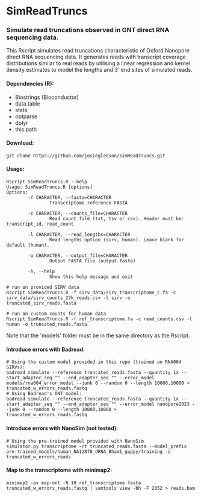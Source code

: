 # SimReadTruncs

### Simulate read truncations observed in ONT direct RNA sequencing data.

This Rscript simulates read truncations characteristic of Oxford Nanopore direct RNA sequencing data. It generates reads with transcript coverage distributions similar to real reads by utilising a linear regression and kernel density estimates to model the lengths and 3' end sites of simulated reads.

#### Dependencies (R):
- Biostrings (Bioconductor)
- data.table
- stats
- optparse
- dplyr
- this.path

#### Download:
```
git clone https://github.com/josiegleeson/SimReadTruncs.git
```

#### Usage:
```
Rscript SimReadTruncs.R --help
Usage: SimReadTruncs.R [options]
Options:
        -f CHARACTER, --fasta=CHARACTER
                Transcriptome reference FASTA

        -c CHARACTER, --counts_file=CHARACTER
                Read count file (txt, tsv or csv). Header must be: transcript_id, read_count

        -l CHARACTER, --read_lengths=CHARACTER
                Read lengths option (sirv, human). Leave blank for default (human).

        -o CHARACTER, --output_file=CHARACTER
                Output FASTA file (output.fasta)

        -h, --help
                Show this help message and exit

# run on provided SIRV data
Rscript SimReadTruncs.R -f sirv_data/sirv_transcriptome_c.fa -c sirv_data/sirv_counts_27k_reads.csv -l sirv -o truncated_sirv_reads.fasta

# run on custom counts for human data
Rscript SimReadTruncs.R -f ref_transcriptome.fa -c read_counts.csv -l human -o truncated_reads.fasta
```
Note that the 'models' folder must be in the same directory as the Rscript.


#### Introduce errors with Badread:
```
# Using the custom model provided in this repo (trained on RNA004 SIRVs):
badread simulate --reference truncated_reads.fasta --quantity 1x --start_adapter_seq "" --end_adapter_seq "" --error_model models/rna004_error_model --junk 0 --random 0 --length 10000,10000 > truncated_w_errors_reads.fastq
# Using Badread's ONT model:
badread simulate --reference truncated_reads.fasta --quantity 1x --start_adapter_seq "" --end_adapter_seq "" --error_model nanopore2023 --junk 0 --random 0 --length 10000,10000 > truncated_w_errors_reads.fastq
```

#### Introduce errors with NanoSim (not tested):
```
# Using the pre-trained model provided with NanoSim
simulator.py transcriptome -rt truncated_reads.fasta --model_prefix pre-trained_models/human_NA12878_dRNA_Bham1_guppy/training -o truncated_w_errors_reads
```

#### Map to the transcriptome with minimap2:
```
minimap2 -ax map-ont -N 10 ref_transcriptome.fasta truncated_w_errors_reads.fastq | samtools view -bh -F 2052 > reads.bam
```



